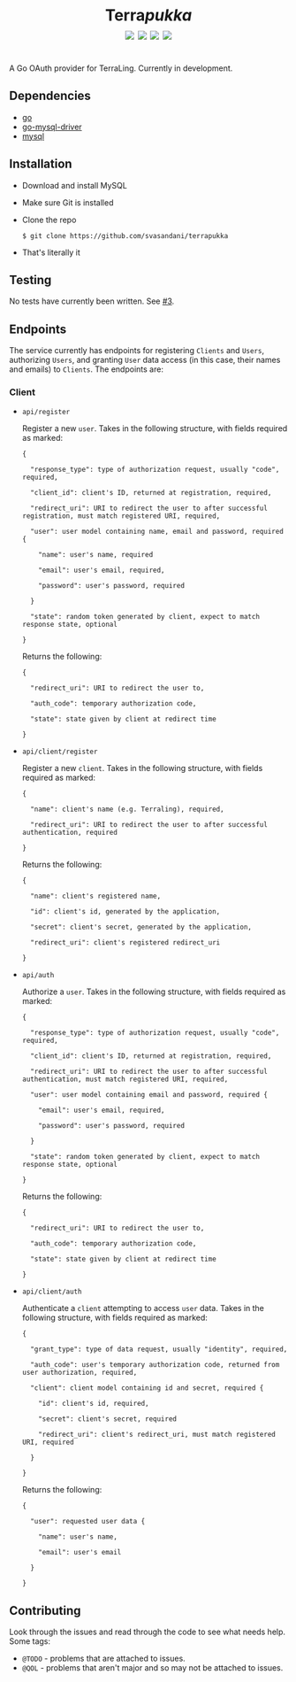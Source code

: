 <h1 align="center">Terra<i>pukka</i><br>
<img src="https://img.shields.io/github/languages/code-size/svasandani/terrapukka" />
<img src="https://img.shields.io/github/license/svasandani/terrapukka" />
<img src="https://img.shields.io/github/last-commit/svasandani/terrapukka" />
<img src="https://img.shields.io/github/go-mod/go-version/svasandani/terrapukka" />
<br>
</h1>
<br>
A Go OAuth provider for TerraLing. Currently in development.

## Dependencies
- [go](https://golang.org)
- [go-mysql-driver](https://github.com/go-sql-driver/mysql)
- [mysql](https://mysql.com)

## Installation
- Download and install MySQL
- Make sure Git is installed
- Clone the repo

  `$ git clone https://github.com/svasandani/terrapukka`

- That's literally it

## Testing
No tests have currently been written. See [#3](https://github.com/svasandani/terrapukka/issues/3).

## Endpoints
The service currently has endpoints for registering `Clients` and `Users`, authorizing `Users`, and granting `User` data access (in this case, their names and emails) to `Clients`. The endpoints are:

### Client

- `api/register`

  Register a new `user`. Takes in the following structure, with fields required as marked:
  ```
  {

    "response_type": type of authorization request, usually "code", required,

    "client_id": client's ID, returned at registration, required,

    "redirect_uri": URI to redirect the user to after successful registration, must match registered URI, required,

    "user": user model containing name, email and password, required {

      "name": user's name, required

      "email": user's email, required,

      "password": user's password, required

    }

    "state": random token generated by client, expect to match response state, optional

  }
  ```

  Returns the following:
  ```
  {

    "redirect_uri": URI to redirect the user to,

    "auth_code": temporary authorization code,

    "state": state given by client at redirect time

  }
  ```

- `api/client/register`

  Register a new `client`. Takes in the following structure, with fields required as marked:
  ```
  {

    "name": client's name (e.g. Terraling), required,

    "redirect_uri": URI to redirect the user to after successful authentication, required

  }
  ```

  Returns the following:
  ```
  {

    "name": client's registered name,

    "id": client's id, generated by the application,

    "secret": client's secret, generated by the application,

    "redirect_uri": client's registered redirect_uri

  }
  ```

- `api/auth`

  Authorize a `user`. Takes in the following structure, with fields required as marked:
  ```
  {

    "response_type": type of authorization request, usually "code", required,

    "client_id": client's ID, returned at registration, required,

    "redirect_uri": URI to redirect the user to after successful authentication, must match registered URI, required,

    "user": user model containing email and password, required {

      "email": user's email, required,

      "password": user's password, required

    }

    "state": random token generated by client, expect to match response state, optional

  }
  ```

  Returns the following:
  ```
  {

    "redirect_uri": URI to redirect the user to,

    "auth_code": temporary authorization code,

    "state": state given by client at redirect time

  }
  ```

- `api/client/auth`

  Authenticate a `client` attempting to access `user` data. Takes in the following structure, with fields required as marked:
  ```
  {

    "grant_type": type of data request, usually "identity", required,

    "auth_code": user's temporary authorization code, returned from user authorization, required,

    "client": client model containing id and secret, required {

      "id": client's id, required,

      "secret": client's secret, required

      "redirect_uri": client's redirect_uri, must match registered URI, required

    }

  }
  ```

  Returns the following:
  ```
  {

    "user": requested user data {

      "name": user's name,

      "email": user's email

    }

  }
  ```

## Contributing
Look through the issues and read through the code to see what needs help. Some tags:
- `@TODO` - problems that are attached to issues.
- `@QOL` - problems that aren't major and so may not be attached to issues.
